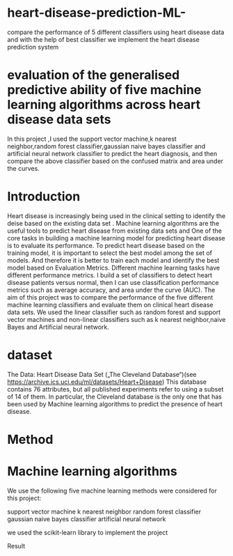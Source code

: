 # heart-disease-prediction-ML-
compare the performance of 5 different classifiers using heart disease data and with the help of best classifier we implement the heart disease prediction system

# evaluation of the generalised predictive ability of five machine learning algorithms across heart disease  data sets 

 In this project ,I used the support vector machine,k nearest neighbor,random forest classifier,gaussian naive bayes classifier and artificial  neural network classifier to predict the heart diagnosis, and then compare the above classifier based on the confused matrix and area under the curves.

# Introduction

Heart disease is increasingly being used in the clinical setting to identify the deise based on the existing data set  . Machine learning algorithms are  the useful tools to predict heart disease from existing data sets and One of the core tasks in building a machine learning model for predicting heart disease  is to evaluate its performance.
To predict heart disease based on the training model, it is important to select the best model among the set of models. And therefore it is better to train each model and identify the best model based on Evaluation Metrics. Different machine learning tasks have different performance metrics. I build a set of classifiers to detect heart disease patients versus normal, then I can use classification performance metrics such as average accuracy, and area under the curve (AUC).
The aim of this project was to compare the performance of the five different machine learning classifiers and evaluate them on clinical heart disease data sets. We used the linear classifier such as random forest and support vector machines and non-linear classifiers such as k nearest neighbor,naive Bayes and Artificial neural network.

# dataset 

The Data: Heart Disease Data Set („The Cleveland Database“)(see https://archive.ics.uci.edu/ml/datasets/Heart+Disease)
This database contains 76 attributes, but all published experiments refer to using a subset of 14 of them. In particular, the Cleveland database is the only one that has been used by Machine learning algorithms to predict the presence of heart disease.

# Method 

# Machine learning algorithms

We use the following five machine learning methods were considered for this project:

support vector machine
k nearest neighbor
random forest classifier
gaussian naive bayes classifier 
artificial  neural network 

we used the scikit-learn library to implement the project


Result



